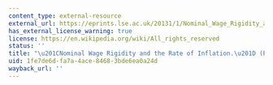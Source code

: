 ```yaml
---
content_type: external-resource
external_url: https://eprints.lse.ac.uk/20131/1/Nominal_Wage_Rigidity_and_the_Rate_of_Inflation.pdf
has_external_license_warning: true
license: https://en.wikipedia.org/wiki/All_rights_reserved
status: ''
title: "\u201CNominal Wage Rigidity and the Rate of Inflation.\u201D (PDF)"
uid: 1fe7de6d-fa7a-4ace-8468-3bde6ea0a24d
wayback_url: ''
---
```

